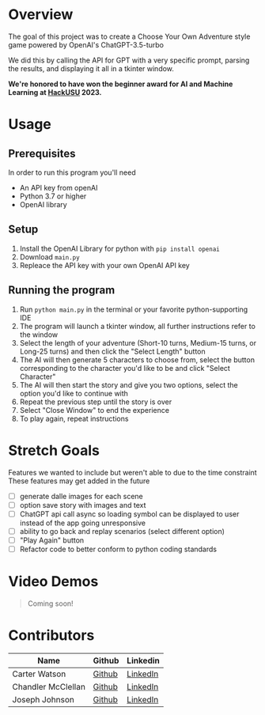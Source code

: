 # Overview
The goal of this project was to create a Choose Your Own Adventure style game powered by OpenAI's ChatGPT-3.5-turbo  

We did this by calling the API for GPT with a very specific prompt, parsing the results, and displaying it all in a tkinter window.  

**We're honored to have won the beginner award for AI and Machine Learning at [HackUSU](https://www.hackusu.com/) 2023.**

# Usage
## Prerequisites
In order to run this program you'll need 
* An API key from openAI
* Python 3.7 or higher
* OpenAI library

## Setup
1. Install the OpenAI Library for python with ```pip install openai```
1. Download ```main.py```
2. Repleace the API key with your own OpenAI API key

## Running the program
1. Run ```python main.py``` in the terminal or your favorite python-supporting IDE  
2. The program will launch a tkinter window, all further instructions refer to the window 
3. Select the length of your adventure (Short-10 turns, Medium-15 turns, or Long-25 turns) and then click the "Select Length" button
4. The AI will then generate 5 characters to choose from, select the button corresponding to the character you'd like to be and click "Select Character"
5. The AI will then start the story and give you two options, select the option you'd like to continue with
6. Repeat the previous step until the story is over
7. Select "Close Window" to end the experience
8. To play again, repeat instructions

# Stretch Goals
Features we wanted to include but weren't able to due to the time constraint  
These features may get added in the future  
- [ ] generate dalle images for each scene
- [ ] option save story with images and text
- [ ] ChatGPT api call async so loading symbol can be displayed to user instead of the app going unresponsive
- [ ] ability to go back and replay scenarios (select different option)
- [ ] "Play Again" button
- [ ] Refactor code to better conform to python coding standards 

# Video Demos
> Coming soon!
<!--
## Hackathon
> Note, the program appears to be unresponsive at times due to loading times from ChatGPT

## Current
-->

# Contributors
|Name | Github | Linkedin | 
|---|---|---|
| Carter Watson  | [Github](https://github.com/cartwatson) | [LinkedIn](https://www.linkedin.com/in/cartwatson)  |
| Chandler McClellan     | [Github](https://github.com/spacemagicmango) | [LinkedIn](https://www.linkedin.com/in/chandler-mcclellan-765a85261/)  |
| Joseph Johnson | [Github](https://github.com/jpjohnson-31337) | [LinkedIn](https://www.linkedin.com/in/joseph-johnson-52bb011b0/) |  
